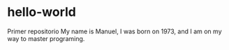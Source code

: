 # hello-world
Primer repositorio
My name is Manuel, I was born on 1973, and I am on my way to master programing.
